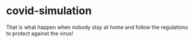 # covid-simulation
That is what happen when nobody stay at home and follow the regulations to protect against the virus!
